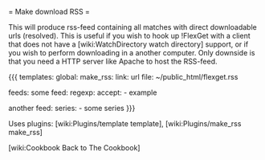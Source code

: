 = Make download RSS =

This will produce rss-feed containing all matches with direct downloadable urls (resolved). This is useful if you wish to hook up !FlexGet with a client that does not have a [wiki:WatchDirectory watch directory] support, or if you wish to perform downloading in a another computer. Only downside is that you need a HTTP server like Apache to host the RSS-feed.

{{{
templates:
  global:
    make_rss:
      link: url
      file: ~/public_html/flexget.rss

feeds:
  some feed:
    regexp:
      accept:
        - example

  another feed:
    series:
      - some series
}}}

Uses plugins: [wiki:Plugins/template template], [wiki:Plugins/make_rss make_rss]

[wiki:Cookbook Back to The Cookbook]

